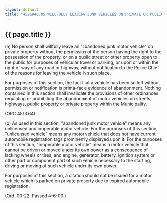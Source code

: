 ```yaml
---
layout: default
title: "452&#46;05 WILLFULLY LEAVING JUNK VEHICLES ON PRIVATE OR PUBLIC PROPERTY."
---
```


{{ page.title }}
----------------

(a) No person shall willfully leave an &quot;abandoned junk motor vehicle&quot; on private property without the permission of the person having the right to the possession of the property, or on a public street or other property open to the public for purposes of vehicular travel or parking, or upon or within the right of way of any road or highway, without notification to the Police Chief of the reasons for leaving the vehicle in such place.

For purposes of this section, the fact that a vehicle has been so left without permission or notification is prima-facie evidence of abandonment. Nothing contained in this section shall invalidate the provisions of other ordinances regulating or prohibiting the abandonment of motor vehicles on streets, highways, public property or private property within the Municipality. 

(ORC 4513.64)

(b) As used in this section, "abandoned junk motor vehicle" means any unlicensed and inoperable motor vehicle. For the purposes of this section, "unlicensed vehicle" means any motor vehicle that does not have current automobile registration tags prominently displayed upon it. For the purposes of this section, "inoperable motor vehicle" means a motor vehicle that cannot be driven or moved under its own power as a consequence of lacking wheels or tires, and engine, generator, battery, ignition system or other part or component part of such vehicle necessary to the starting, driving or moving of such vehicle under its own power.

For purposes of this section, a citation should not be issued for a motor vehicle which is parked on private property due to expired automobile registration.

(Ord. 00-22. Passed 4-6-00.)
